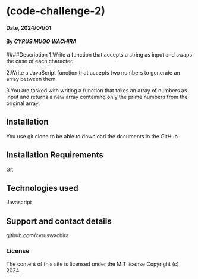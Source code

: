 # (code-challenge-2)


#### Date, 2024/04/01


#### By *CYRUS MUGO WACHIRA*

####Description
1.Write a function that accepts a string as input and swaps the case of each character.

2.Write a JavaScript function that accepts two numbers to generate an array between them. 

3.You are tasked with writing a function that takes an array of numbers as input and returns a new array containing only the prime numbers from the original array.


## Installation
You use git clone to be able to download the documents in the GitHub


## Installation Requirements
Git


## Technologies used
Javascript


## Support and contact details
github.com/cyruswachira


### License
The content of this site is licensed under the MIT license
Copyright (c) 2024.